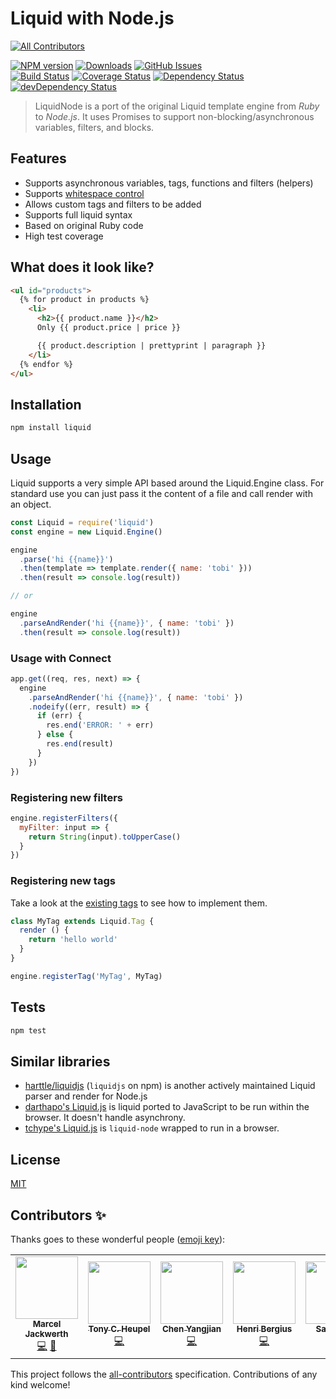 # Liquid with Node.js
<!-- ALL-CONTRIBUTORS-BADGE:START - Do not remove or modify this section -->
[![All Contributors](https://img.shields.io/badge/all_contributors-7-orange.svg?style=flat-square)](#contributors-)
<!-- ALL-CONTRIBUTORS-BADGE:END -->

[![NPM version](https://img.shields.io/npm/v/liquid-node.svg?style=flat)](https://www.npmjs.org/package/liquid-node)
[![Downloads](http://img.shields.io/npm/dm/liquid-node.svg?style=flat)](https://www.npmjs.org/package/liquid-node)
[![GitHub Issues](http://img.shields.io/github/issues/sirlantis/liquid-node.svg?style=flat)](https://github.com/sirlantis/liquid-node/issues)
<br>
[![Build Status](https://img.shields.io/travis/sirlantis/liquid-node.svg?style=flat)](https://travis-ci.org/sirlantis/liquid-node)
[![Coverage Status](https://img.shields.io/coveralls/sirlantis/liquid-node.svg?style=flat)](https://coveralls.io/r/sirlantis/liquid-node?branch=master)
[![Dependency Status](http://img.shields.io/david/sirlantis/liquid-node.svg?style=flat)](https://david-dm.org/sirlantis/liquid-node)
[![devDependency Status](http://img.shields.io/david/dev/sirlantis/liquid-node.svg?style=flat)](https://david-dm.org/sirlantis/liquid-node#info=devDependencies)

> LiquidNode is a port of the original Liquid template engine from *Ruby* to *Node.js*.
> It uses Promises to support non-blocking/asynchronous variables, filters, and blocks.

## Features

- Supports asynchronous variables, tags, functions and filters (helpers)
- Supports [whitespace control](https://shopify.github.io/liquid/basics/whitespace/)
- Allows custom tags and filters to be added
- Supports full liquid syntax
- Based on original Ruby code
- High test coverage

## What does it look like?

```html
<ul id="products">
  {% for product in products %}
    <li>
      <h2>{{ product.name }}</h2>
      Only {{ product.price | price }}

      {{ product.description | prettyprint | paragraph }}
    </li>
  {% endfor %}
</ul>
```

## Installation

```sh
npm install liquid
```

## Usage

Liquid supports a very simple API based around the Liquid.Engine class.
For standard use you can just pass it the content of a file and call render with an object.

```js
const Liquid = require('liquid')
const engine = new Liquid.Engine()

engine
  .parse('hi {{name}}')
  .then(template => template.render({ name: 'tobi' }))
  .then(result => console.log(result))

// or

engine
  .parseAndRender('hi {{name}}', { name: 'tobi' })
  .then(result => console.log(result))
```

### Usage with Connect

```js
app.get((req, res, next) => {
  engine
    .parseAndRender('hi {{name}}', { name: 'tobi' })
    .nodeify((err, result) => {
      if (err) {
        res.end('ERROR: ' + err)
      } else {
        res.end(result)
      }
    })
})
```

### Registering new filters

```javascript
engine.registerFilters({
  myFilter: input => {
    return String(input).toUpperCase()
  }
})
```

### Registering new tags

Take a look at the [existing tags](https://github.com/sirlantis/liquid-node/tree/master/lib/liquid/tags)
to see how to implement them.

```js
class MyTag extends Liquid.Tag {
  render () {
    return 'hello world'
  }
}

engine.registerTag('MyTag', MyTag)
```

## Tests

```sh
npm test
```

## Similar libraries

* [harttle/liquidjs](https://github.com/harttle/liquidjs) (`liquidjs` on npm) is another actively maintained Liquid parser and render for Node.js
* [darthapo's Liquid.js](https://github.com/darthapo/liquid.js) is liquid ported to JavaScript to be run within the browser. It doesn't handle asynchrony.
* [tchype's Liquid.js](https://github.com/tchype/liquid.js) is `liquid-node` wrapped to run in a browser.

## License

[MIT](http://www.opensource.org/licenses/MIT)

## Contributors ✨

Thanks goes to these wonderful people ([emoji key](https://allcontributors.org/docs/en/emoji-key)):

<!-- ALL-CONTRIBUTORS-LIST:START - Do not remove or modify this section -->
<!-- prettier-ignore-start -->
<!-- markdownlint-disable -->
<table>
  <tr>
    <td align="center"><a href="http://twitter.com/sirlantis"><img src="https://avatars1.githubusercontent.com/u/56807?v=4" width="100px;" alt=""/><br /><sub><b>Marcel Jackwerth</b></sub></a><br /><a href="https://github.com/docs/liquid/commits?author=sirlantis" title="Code">💻</a> <a href="https://github.com/docs/liquid/commits?author=sirlantis" title="Documentation">📖</a></td>
    <td align="center"><a href="https://github.com/tchype"><img src="https://avatars0.githubusercontent.com/u/236453?v=4" width="100px;" alt=""/><br /><sub><b>Tony C. Heupel</b></sub></a><br /><a href="https://github.com/docs/liquid/commits?author=tchype" title="Code">💻</a></td>
    <td align="center"><a href="http://cyj.me/"><img src="https://avatars0.githubusercontent.com/u/252317?v=4" width="100px;" alt=""/><br /><sub><b>Chen Yangjian</b></sub></a><br /><a href="https://github.com/docs/liquid/commits?author=cyjake" title="Code">💻</a></td>
    <td align="center"><a href="https://bergie.iki.fi/"><img src="https://avatars1.githubusercontent.com/u/3346?v=4" width="100px;" alt=""/><br /><sub><b>Henri Bergius</b></sub></a><br /><a href="https://github.com/docs/liquid/commits?author=bergie" title="Code">💻</a></td>
    <td align="center"><a href="https://samtiffin.com"><img src="https://avatars2.githubusercontent.com/u/4738037?v=4" width="100px;" alt=""/><br /><sub><b>Sam Tiffin</b></sub></a><br /><a href="https://github.com/docs/liquid/commits?author=samtiffin" title="Code">💻</a></td>
    <td align="center"><a href="https://github.com/kmctown"><img src="https://avatars0.githubusercontent.com/u/1482857?v=4" width="100px;" alt=""/><br /><sub><b>Kris Ciccarello</b></sub></a><br /><a href="https://github.com/docs/liquid/commits?author=kmctown" title="Code">💻</a></td>
    <td align="center"><a href="http://www.swashcap.com/"><img src="https://avatars1.githubusercontent.com/u/1858316?v=4" width="100px;" alt=""/><br /><sub><b>Cory Reed</b></sub></a><br /><a href="https://github.com/docs/liquid/commits?author=swashcap" title="Code">💻</a> <a href="#example-swashcap" title="Examples">💡</a> <a href="https://github.com/docs/liquid/commits?author=swashcap" title="Documentation">📖</a></td>
  </tr>
</table>

<!-- markdownlint-enable -->
<!-- prettier-ignore-end -->
<!-- ALL-CONTRIBUTORS-LIST:END -->

This project follows the [all-contributors](https://github.com/all-contributors/all-contributors) specification. Contributions of any kind welcome!